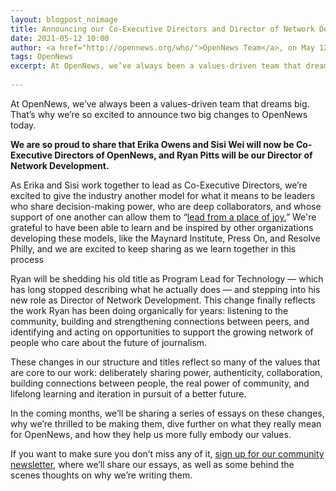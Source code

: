 ```yaml
---
layout: blogpost_noimage
title: Announcing our Co-Executive Directors and Director of Network Development
date: 2021-05-12 10:00
author: <a href="http://opennews.org/who/">OpenNews Team</a>, on May 12, 2021
tags: OpenNews
excerpt: At OpenNews, we’ve always been a values-driven team that dreams big. That’s why we’re so excited to announce two big changes to OpenNews today.
 
---
```


At OpenNews, we’ve always been a values-driven team that dreams big. That’s why we’re so excited to announce two big changes to OpenNews today.

**We are so proud to share that Erika Owens and Sisi Wei will now be Co-Executive Directors of OpenNews, and Ryan Pitts will be our Director of Network Development.**

As Erika and Sisi work together to lead as Co-Executive Directors, we’re excited to give the industry another model for what it means to be leaders who share decision-making power, who are deep collaborators, and whose support of one another can allow them to “[lead from a place of joy.](https://alliedmedia.org/news/chrysalis-continues)” We're grateful to have been able to learn and be inspired by other organizations developing these models, like the Maynard Institute, Press On, and Resolve Philly, and we are excited to keep sharing as we learn together in this process

Ryan will be shedding his old title as Program Lead for Technology — which has long stopped describing what he actually does — and stepping into his new role as Director of Network Development. This change finally reflects the work Ryan has been doing organically for years: listening to the community, building and strengthening connections between peers, and identifying and acting on opportunities to support the growing network of people who care about the future of journalism.

These changes in our structure and titles reflect so many of the values that are core to our work: deliberately sharing power, authenticity, collaboration, building connections between people, the real power of community, and lifelong learning and iteration in pursuit of a better future.

In the coming months, we’ll be sharing a series of essays on these changes, why we’re thrilled to be making them, dive further on what they really mean for OpenNews, and how they help us more fully embody our values. 

If you want to make sure you don’t miss any of it, [sign up for our community newsletter](https://opennews.us5.list-manage.com/subscribe?u=71c95e9a43708843d2fdc1f09&id=996e9290cc), where we’ll share our essays, as well as some behind the scenes thoughts on why we’re writing them.
